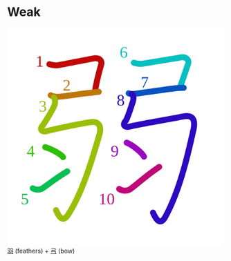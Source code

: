 # Weak
![弱](../kanji-colorize/5f31.svg)
[羽](../kanji-dict/羽.md) (feathers) + [弓](../kanji-dict/弓.md) (bow) 